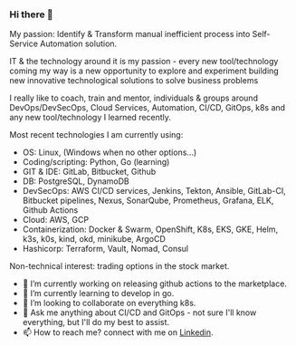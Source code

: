 ### Hi there 👋

My passion: Identify & Transform manual inefficient process into Self-Service Automation solution.

IT & the technology around it is my passion - every new tool/technology coming my way is a new opportunity to explore and experiment building new innovative technological solutions to solve business problems 

I really like to coach, train and mentor, individuals & groups around DevOps/DevSecOps, Cloud Services, Automation, CI/CD, GitOps, k8s and any new tool/technology I learned recently.

Most recent technologies I am currently using: 
- OS: Linux, (Windows when no other options...)
- Coding/scripting: Python, Go (learning)
- GIT & IDE: GitLab, Bitbucket, Github
- DB: PostgreSQL, DynamoDB
- DevSecOps: AWS CI/CD services, Jenkins, Tekton, Ansible, GitLab-CI, Bitbucket pipelines, Nexus, SonarQube, Prometheus, Grafana, ELK, Github Actions 
- Cloud: AWS, GCP
- Containerization: Docker & Swarm, OpenShift, K8s, EKS, GKE, Helm, k3s, k0s, kind, okd, minikube, ArgoCD
- Hashicorp: Terraform, Vault, Nomad, Consul

Non-technical interest: trading options in the stock market.

- 🔭 I’m currently working on releasing github actions to the marketplace.
- 🌱 I’m currently learning to develop in go.
- 👯 I’m looking to collaborate on everything k8s.
- 💬 Ask me anything about CI/CD and GitOps - not sure I'll know everything, but I'll do my best to assist.
- 📫 How to reach me? connect with me on [Linkedin](https://www.linkedin.com/in/eran-sery-devops-enabler/). 


<!--
**ranser102/ranser102** is a ✨ _special_ ✨ repository because its `README.md` (this file) appears on your GitHub profile.

Here are some ideas to get you started:

- 🔭 I’m currently working on ...
- 🌱 I’m currently learning ...
- 👯 I’m looking to collaborate on ...
- 🤔 I’m looking for help with ...
- 💬 Ask me about ...
- 📫 How to reach me: ...
- 😄 Pronouns: ...
- ⚡ Fun fact: ...
-->
